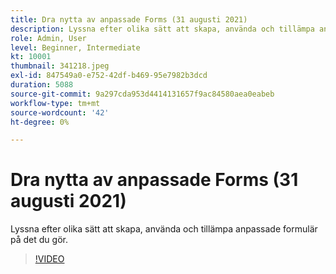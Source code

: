 ```yaml
---
title: Dra nytta av anpassade Forms (31 augusti 2021)
description: Lyssna efter olika sätt att skapa, använda och tillämpa anpassade formulär på det du gör.
role: Admin, User
level: Beginner, Intermediate
kt: 10001
thumbnail: 341218.jpeg
exl-id: 847549a0-e752-42df-b469-95e7982b3dcd
duration: 5088
source-git-commit: 9a297cda953d4414131657f9ac84580aea0eabeb
workflow-type: tm+mt
source-wordcount: '42'
ht-degree: 0%

---
```


# Dra nytta av anpassade Forms (31 augusti 2021)

Lyssna efter olika sätt att skapa, använda och tillämpa anpassade formulär på det du gör.

>[!VIDEO](https://video.tv.adobe.com/v/341218/?quality=12&learn=on)

